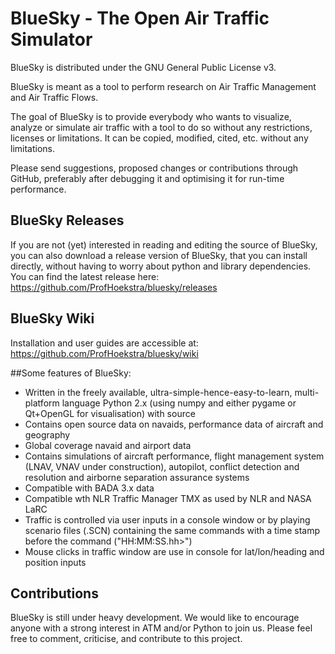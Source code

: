# BlueSky - The Open Air Traffic Simulator

BlueSky is distributed under the GNU General Public License v3.

BlueSky is meant as a tool to perform research on Air Traffic Management and Air Traffic Flows.

The goal of BlueSky is to provide everybody who wants to visualize, analyze or simulate air 
traffic with a tool to do so without any restrictions, licenses or limitations. It can be copied, 
modified, cited, etc. without any limitations.

Please send suggestions, proposed changes or contributions through GitHub, preferably after 
debugging it and optimising it for run-time performance.

## BlueSky Releases
If you are not (yet) interested in reading and editing the source of BlueSky, you can also download a release version of BlueSky, that you can install directly, without having to worry about python and library dependencies. You can find the latest release here:
https://github.com/ProfHoekstra/bluesky/releases

## BlueSky Wiki
Installation and user guides are accessible at:
https://github.com/ProfHoekstra/bluesky/wiki

##Some features of BlueSky:
- Written in the freely available, ultra-simple-hence-easy-to-learn, multi-platform language 
Python 2.x (using numpy and either pygame or Qt+OpenGL for visualisation) with source
- Contains open source data on navaids, performance data of aircraft and geography
- Global coverage navaid and airport data
- Contains simulations of aircraft performance, flight management system (LNAV, VNAV under construction), 
autopilot, conflict detection and resolution and airborne separation assurance systems
- Compatible with BADA 3.x data
- Compatible wth NLR Traffic Manager TMX as used by NLR and NASA LaRC
- Traffic is controlled via user inputs in a console window or by playing scenario files (.SCN) 
containing the same commands with a time stamp before the command ("HH:MM:SS.hh>")
- Mouse clicks in traffic window are use in console for lat/lon/heading and position inputs

## Contributions
BlueSky is still under heavy development. We would like to encourage anyone with a strong interest in 
ATM and/or Python to join us. Please feel free to comment, criticise, and contribute to this project.
